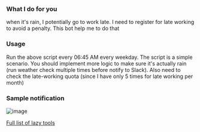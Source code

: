 ### What I do for you
when it's rain, I potentially go to work late. I need to register for late working to avoid a penalty. This bot help me to do that

### Usage
Run the above script every 06:45 AM every weekday.
The script is a simple scenario. You should implement more logic to make sure it's actually rain (run weather check multiple times before notify to Slack). Also need to check the late-working quota (since I have only 5 times for late working per month)

### Sample notification
![image](https://user-images.githubusercontent.com/17243442/96009204-97bcff00-0e6a-11eb-9773-a12ea525f09e.png)


[Full list of lazy tools](https://github.com/thanhnguyennguyen/lazy/#list-of-tools)

